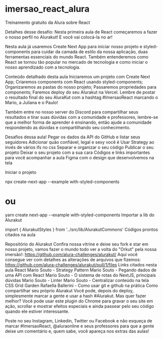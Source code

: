 # imersao_react_alura
Treinamento gratuito da Alura sobre React

Detalhes desse desafio:
Nesta primeira aula de React começaremos a fazer o nosso perfil no Alurakut! E você vai colocá-la no ar!

Nesta aula já usaremos Create Next App para iniciar nosso projeto e styled-components para cuidar da camada de estilo da nossa aplicação, duas ferramentas essenciais do mundo React. Também entenderemos como React se tornou tão popular no mercado de tecnologia e como iniciar o nosso aprendizado com a tecnologia.

Conteúdo detalhado desta aula
Iniciaremos um projeto com Create Next App;
Criaremos components com React usando styled-components;
Organizaremos as pastas do nosso projeto;
Passaremos propriedades para components;
Faremos deploy do seu Alurakut na Vercel.
Lembre de postar o resultado final do seu AluraKut com a hashtag #ImersaoReact marcando o Mario, a Juliana e o Paulo!

Também entre no nosso server do Discord para compartilhar seus resultados e tirar suas dúvidas com a comunidade e professores, lembre-se que a melhor forma de aprender é ensinando, então ajude a comunidade respondendo as dúvidas e compartilhando seu conhecimento.

Desafios dessa aula!
Pegar os dados da API do GitHub e listar seus seguidores
Adicionar quão confiável, legal e sexy você é
Usar Strategy ao invés de vários ifs no css
Separar e organizar o seu código
Publicar o seu projeto
Deixar o seu projeto com a sua cara
Códigos e links importantes para você acompanhar a aula
Figma com o design que desenvolvemos na tela

Iniciar o projeto

npx create-next-app --example with-styled-components
# ou
yarn create next-app --example with-styled-components
Importar a lib do Alurakut

import { AlurakutStyles } from '../src/lib/AlurakutCommons'
Códigos prontos citados na aula

Repositório do Alurakut
Confira nossa vitrine e deixe seu fork e star em nosso projeto, vamos fazer o mundo todo ver a volta do "Orkut" pela nossa imersão!: https://github.com/alura-challenges/alurakut/
Aqui você consegue ver com detalhes as alterações de arquivos que fizemos: https://github.com/alura-challenges/alurakut/pull/1/files
Links citados nesta aula
React
Mario Souto - Strategy Pattern
Mario Souto - Pegando dados de uma API com React
Mario Souto - O sistema de rotas do NextJS, principais dúvidas
Mario Souto - Linter
Mario Souto - Centralizar conteúdo na tela
CSS Grid Garden
Rafaella Ballerini - Como usar git e github na prática
Como compartilhar seu próprio Alurakut
Você pode, depois do deploy, simplesmente marcar a gente e usar a hash #Alurakut. Mas quer fazer melhor? Você pode usar este plugin do Chrome para gravar o seu site em ação, scrollar e mostrar efeitos especiais e ainda passear pelo seu código quando ele estiver interessante.

Poste no seu Instagram, Linkedin, Twitter ou Facebook e não esqueça de marcar #ImersaoReact, @aluraonline e seus professores para que a gente deixe um comentário e, quem sabe, você apareça nos extras das aulas!
